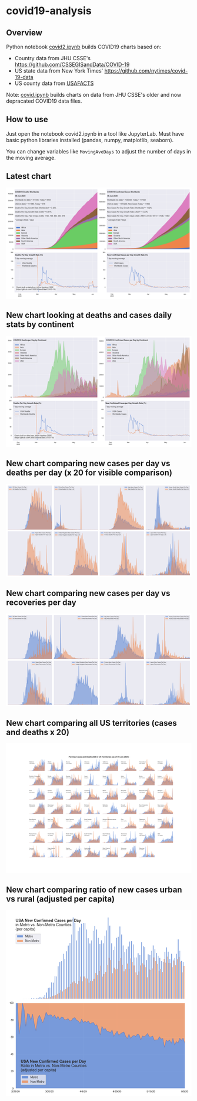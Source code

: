 # covid19-analysis

## Overview
Python notebook [covid2.ipynb](https://github.com/danlaw/covid19-analysis/blob/master/covid2.ipynb) builds COVID19 charts based on:
* Country data from JHU CSSE's https://github.com/CSSEGISandData/COVID-19
* US state data from New York Times' https://github.com/nytimes/covid-19-data
* US county data from [USAFACTS](https://usafacts.org/visualizations/coronavirus-covid-19-spread-map/)

Note: [covid.ipynb](https://github.com/danlaw/covid19-analysis/blob/master/covid.ipynb) builds charts on data from JHU CSSE's older and now depracated COVID19 data files.

## How to use
Just open the notebook covid2.ipynb in a tool like JupyterLab. Must have basic python libraries installed (pandas, numpy, matplotlib, seaborn).

You can change variables like ``MovingAveDays`` to adjust the number of days in the moving average.

## Latest chart
![Latest chart](charts/20200609-covid19-chart.png)

## New chart looking at deaths and cases daily stats by continent
![Comparison chart](charts/20200609-covid19-chart-perday.png)

## New chart comparing new cases per day vs deaths per day (x 20 for visible comparison)
![Comparison chart](charts/20200609-comparison-chart.png)

## New chart comparing new cases per day vs recoveries per day
![Recovery chart](charts/20200609-comparison-recovery-chart.png)

## New chart comparing all US territories (cases and deaths x 20)
![Territories chart](charts/20200609-compare-US-territories.png)

## New chart comparing ratio of new cases urban vs rural (adjusted per capita)
![Urban rural per capita chart](charts/20200609-US-counties-urban-vs-rural-per-capita.png)